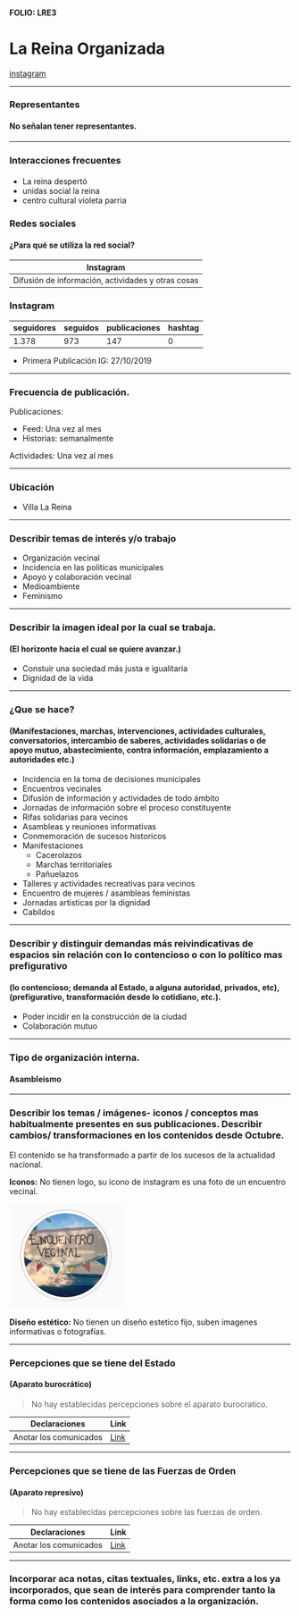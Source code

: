 #### FOLIO: LRE3
# La Reina Organizada

[instagram](https://www.instagram.com/lareina.organizada/)

---

### Representantes
#### No señalan tener representantes.

---
### Interacciones frecuentes
#### 
* La reina despertó
* unidas social la reina
* centro cultural violeta parria

### Redes sociales
#### ¿Para qué se utiliza la red social?
| Instagram | 
|---|
|Difusión de información, actividades y otras cosas|

### **Instagram**
| seguidores | seguidos | publicaciones | hashtag 
|---|---|---|---|
|1.378|973|147| 0

* Primera Publicación IG: 27/10/2019

---
### Frecuencia de publicación.

Publicaciones:
* Feed: Una vez al mes
* Historias: semanalmente

Actividades: Una vez al mes

---
### Ubicación
* Villa La Reina

---
### Describir temas de interés y/o trabajo
* Organización vecinal
* Incidencia en las politicas municipales
* Apoyo y colaboración vecinal
* Medioambiente
* Feminismo

---
### Describir la imagen ideal por la cual se trabaja.
#### (El horizonte hacia el cual se quiere avanzar.)
* Constuir una sociedad más justa e igualitaria
* Dignidad de la vida

---
### ¿Que se hace?
#### (Manifestaciones, marchas, intervenciones, actividades culturales, conversatorios, intercambio de saberes, actividades solidarias o de apoyo mutuo, abastecimiento, contra información, emplazamiento a autoridades etc.)
* Incidencia en la toma de decisiones municipales
* Encuentros vecinales
* Difusión de información y actividades de todo ámbito
* Jornadas de información sobre el proceso constituyente
* Rifas solidarias para vecinos
* Asambleas y reuniones informativas
* Conmemoración de sucesos historicos
* Manifestaciones
    * Cacerolazos
    * Marchas territoriales
    * Pañuelazos
* Talleres y actividades recreativas para vecinos
* Encuentro de mujeres / asambleas feministas
* Jornadas artisticas por la dignidad
* Cabildos

---
### Describir y distinguir demandas más reivindicativas de espacios sin relación con lo contencioso o con lo político mas prefigurativo
#### (lo contencioso; demanda al Estado, a alguna autoridad, privados, etc), (prefigurativo, transformación desde lo cotidiano, etc.).
* Poder incidir en la construcción de la ciudad
* Colaboración mutuo 

---
### Tipo de organización interna.
#### Asambleismo

---
### Describir los temas / imágenes- iconos / conceptos mas habitualmente presentes en sus publicaciones. Describir cambios/ transformaciones en los contenidos desde Octubre.
El contenido se ha transformado a partir de los sucesos de la actualidad nacional. 

**Iconos:**
No tienen logo, su icono de instagram es una foto de un encuentro vecinal.

![Imagen](Imagen1LRE3.png)

**Diseño estético:**
No tienen un diseño estetico fijo, suben imagenes informativas o fotografías.

---
### Percepciones que se tiene del Estado
#### (Aparato burocrático)
> No hay establecidas percepciones sobre el aparato burocratico.

| Declaraciones | Link | 
|---|---|
|Anotar los comunicados | [Link]() |

---
### Percepciones que se tiene de las Fuerzas de Orden
#### (Aparato represivo)
> No hay establecidas percepciones sobre las fuerzas de orden.

| Declaraciones | Link | 
|---|---|
|Anotar los comunicados | [Link]() |


---
### Incorporar aca notas, citas textuales, links, etc. extra a los ya incorporados, que sean de interés para comprender tanto la forma como los contenidos asociados a la organización.

